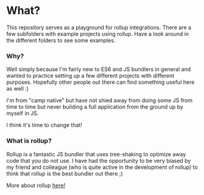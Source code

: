 # What?

This repository serves as a playground for rollup integrations. There are a few subfolders with example projects using rollup. Have a look around in the different folders to see some examples.

### Why?

Well simply because I'm fairly new to ES6 and JS bundlers in general and wanted to practice setting up a few different projects with different purposes. Hopefully other people out there can find something useful here as well :)

I'm from "camp native" but have not shied away from doing some JS from time to time but never building a full application from the ground up by myself in JS.

I think it's time to change that!

### What is rollup?
Rollup is a fantastic JS bundler that uses tree-shaking to optimize away code that you do not use. I have had the opportunity to be very biased by my friend and colleague (who is quite active in the development of rollup) to think that rollup is the best bundler out there ;)

More about rollup [here!](http://rollupjs.org/)
